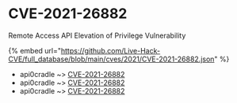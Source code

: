 # CVE-2021-26882

Remote Access API Elevation of Privilege Vulnerability

{% embed url="https://github.com/Live-Hack-CVE/full_database/blob/main/cves/2021/CVE-2021-26882.json" %}


* api0cradle ~> [CVE-2021-26882](https://www.alice-snow.ru/2021/database/cve-2021-26882/cve-2021-26882-api0cradle)
* api0cradle ~> [CVE-2021-26882](https://www.alice-snow.ru/2021/database/cve-2021-26882/cve-2021-26882-api0cradle)
* api0cradle ~> [CVE-2021-26882](https://www.alice-snow.ru/2021/database/cve-2021-26882/cve-2021-26882-api0cradle)